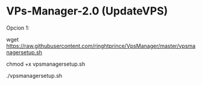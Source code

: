 # VPs-Manager-2.0 (UpdateVPS)

 Opcion 1:

wget https://raw.githubusercontent.com/ringhtprince/VpsManager/master/vpsmanagersetup.sh 

chmod +x vpsmanagersetup.sh 

./vpsmanagersetup.sh
